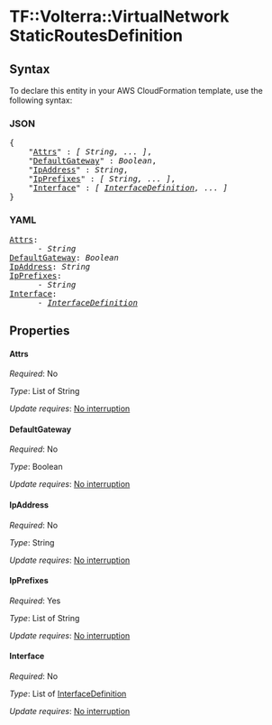 # TF::Volterra::VirtualNetwork StaticRoutesDefinition

## Syntax

To declare this entity in your AWS CloudFormation template, use the following syntax:

### JSON

<pre>
{
    "<a href="#attrs" title="Attrs">Attrs</a>" : <i>[ String, ... ]</i>,
    "<a href="#defaultgateway" title="DefaultGateway">DefaultGateway</a>" : <i>Boolean</i>,
    "<a href="#ipaddress" title="IpAddress">IpAddress</a>" : <i>String</i>,
    "<a href="#ipprefixes" title="IpPrefixes">IpPrefixes</a>" : <i>[ String, ... ]</i>,
    "<a href="#interface" title="Interface">Interface</a>" : <i>[ <a href="interfacedefinition.md">InterfaceDefinition</a>, ... ]</i>
}
</pre>

### YAML

<pre>
<a href="#attrs" title="Attrs">Attrs</a>: <i>
      - String</i>
<a href="#defaultgateway" title="DefaultGateway">DefaultGateway</a>: <i>Boolean</i>
<a href="#ipaddress" title="IpAddress">IpAddress</a>: <i>String</i>
<a href="#ipprefixes" title="IpPrefixes">IpPrefixes</a>: <i>
      - String</i>
<a href="#interface" title="Interface">Interface</a>: <i>
      - <a href="interfacedefinition.md">InterfaceDefinition</a></i>
</pre>

## Properties

#### Attrs

_Required_: No

_Type_: List of String

_Update requires_: [No interruption](https://docs.aws.amazon.com/AWSCloudFormation/latest/UserGuide/using-cfn-updating-stacks-update-behaviors.html#update-no-interrupt)

#### DefaultGateway

_Required_: No

_Type_: Boolean

_Update requires_: [No interruption](https://docs.aws.amazon.com/AWSCloudFormation/latest/UserGuide/using-cfn-updating-stacks-update-behaviors.html#update-no-interrupt)

#### IpAddress

_Required_: No

_Type_: String

_Update requires_: [No interruption](https://docs.aws.amazon.com/AWSCloudFormation/latest/UserGuide/using-cfn-updating-stacks-update-behaviors.html#update-no-interrupt)

#### IpPrefixes

_Required_: Yes

_Type_: List of String

_Update requires_: [No interruption](https://docs.aws.amazon.com/AWSCloudFormation/latest/UserGuide/using-cfn-updating-stacks-update-behaviors.html#update-no-interrupt)

#### Interface

_Required_: No

_Type_: List of <a href="interfacedefinition.md">InterfaceDefinition</a>

_Update requires_: [No interruption](https://docs.aws.amazon.com/AWSCloudFormation/latest/UserGuide/using-cfn-updating-stacks-update-behaviors.html#update-no-interrupt)


